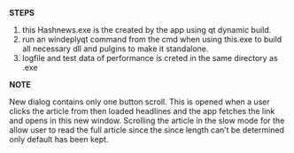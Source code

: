 **STEPS**

1) this Hashnews.exe is the created by the app using qt dynamic build.
2) run an windeplyqt command from the cmd when using this.exe to build all necessary dll and pulgins to make it standalone.
3) logfile and test data of performance is creted in the same directory as .exe


**NOTE**

New dialog contains only one button scroll. This is opened when a user clicks the article from then loaded headlines and the app fetches the link and opens in this new window. Scrolling the article in the slow mode for the allow user to read the full article since the since length can’t be determined only default has been kept.
